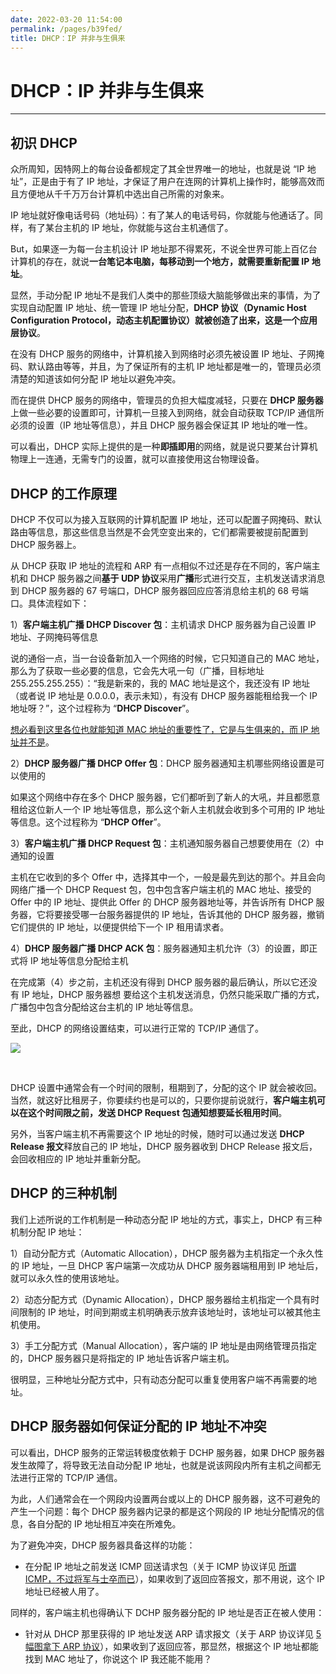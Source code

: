 ```yaml
---
date: 2022-03-20 11:54:00
permalink: /pages/b39fed/
title: DHCP：IP 并非与生俱来
---
```

# DHCP：IP 并非与生俱来

---

## 初识 DHCP

众所周知，因特网上的每台设备都规定了其全世界唯一的地址，也就是说 “IP 地址”，正是由于有了 IP 地址，才保证了用户在连网的计算机上操作时，能够高效而且方便地从千千万万台计算机中选出自己所需的对象来。

IP 地址就好像电话号码（地址码）：有了某人的电话号码，你就能与他通话了。同样，有了某台主机的 IP 地址，你就能与这台主机通信了。

But，如果逐一为每一台主机设计 IP 地址那不得累死，不说全世界可能上百亿台计算机的存在，就说**一台笔记本电脑，每移动到一个地方，就需要重新配置 IP 地址**。

显然，手动分配 IP 地址不是我们人类中的那些顶级大脑能够做出来的事情，为了实现自动配置 IP 地址、统一管理 IP 地址分配，**DHCP 协议（Dynamic Host Configuration Protocol，动态主机配置协议）**就被创造了出来，这是一个**应用层协议**。

在没有 DHCP 服务的网络中，计算机接入到网络时必须先被设置 IP 地址、子网掩码、默认路由等等，并且，为了保证所有的主机 IP 地址都是唯一的，管理员必须清楚的知道该如何分配 IP 地址以避免冲突。

而在提供 DHCP 服务的网络中，管理员的负担大幅度减轻，只要在 **DHCP 服务器**上做一些必要的设置即可，计算机一旦接入到网络，就会自动获取 TCP/IP 通信所必须的设置（IP 地址等信息），并且 DHCP 服务器会保证其 IP 地址的唯一性。

可以看出，DHCP 实际上提供的是一种**即插即用**的网络，就是说只要某台计算机物理上一连通，无需专门的设置，就可以直接使用这台物理设备。

## DHCP 的工作原理

DHCP 不仅可以为接入互联网的计算机配置 IP 地址，还可以配置子网掩码、默认路由等信息，那这些信息当然是不会凭空变出来的，它们都需要被提前配置到 DHCP 服务器上。

从 DHCP 获取 IP 地址的流程和 ARP 有一点相似不过还是存在不同的，客户端主机和 DHCP 服务器之间**基于 UDP 协议**采用**广播**形式进行交互，主机发送请求消息到 DHCP 服务器的 67 号端口，DHCP 服务器回应应答消息给主机的 68 号端口。具体流程如下：

1）**客户端主机广播 DHCP Discover 包**：主机请求 DHCP 服务器为自己设置 IP 地址、子网掩码等信息

说的通俗一点，当一台设备新加入一个网络的时候，它只知道自己的 MAC 地址，那么为了获取一些必要的信息，它会先大吼一句（广播，目标地址 255.255.255.255）：“我是新来的，我的 MAC 地址是这个，我还没有 IP 地址（或者说 IP 地址是 0.0.0.0，表示未知），有没有 DHCP 服务器能租给我一个 IP 地址呀？”，这个过程称为 “**DHCP Discover**”。

<u>想必看到这里各位也就能知道 MAC 地址的重要性了，它是与生俱来的，而 IP 地址并不是</u>。

2）**DHCP 服务器广播 DHCP Offer 包**：DHCP 服务器通知主机哪些网络设置是可以使用的

如果这个网络中存在多个 DHCP 服务器，它们都听到了新人的大吼，并且都愿意租给这位新人一个 IP 地址等信息，那么这个新人主机就会收到多个可用的 IP 地址等信息。这个过程称为 “**DHCP Offer**”。

3）**客户端主机广播 DHCP Request 包**：主机通知服务器自己想要使用在（2）中通知的设置

主机在它收到的多个 Offer 中，选择其中一个，一般是最先到达的那个。并且会向网络广播一个 DHCP Request 包，包中包含客户端主机的 MAC 地址、接受的 Offer 中的 IP 地址、提供此 Offer 的 DHCP 服务器地址等，并告诉所有 DHCP 服务器，它将要接受哪一台服务器提供的 IP 地址，告诉其他的 DHCP 服务器，撤销它们提供的 IP 地址，以便提供给下一个 IP 租用请求者。

4）**DHCP 服务器广播 DHCP ACK 包**：服务器通知主机允许（3）的设置，即正式将 IP 地址等信息分配给主机

在完成第（4）步之前，主机还没有得到 DHCP 服务器的最后确认，所以它还没有 IP 地址，DHCP 服务器想
要给这个主机发送消息，仍然只能采取广播的方式，广播包中包含分配给这台主机的 IP 地址等信息。

至此，DHCP 的网络设置结束，可以进行正常的 TCP/IP 通信了。

![](https://cs-wiki.oss-cn-shanghai.aliyuncs.com/img/20210617212614.png)

<br>

DHCP 设置中通常会有一个时间的限制，租期到了，分配的这个 IP 就会被收回。当然，就这好比租房子，你要续约也是可以的，只要你提前说就行，**客户端主机可以在这个时间限之前，发送 DHCP Request 包通知想要延长租用时间**。

另外，当客户端主机不再需要这个 IP 地址的时候，随时可以通过发送 **DHCP Release 报文**释放自己的 IP 地址，DHCP 服务器收到 DHCP Release 报文后，会回收相应的 IP 地址并重新分配。

## DHCP 的三种机制

我们上述所说的工作机制是一种动态分配 IP 地址的方式，事实上，DHCP 有三种机制分配 IP 地址：

1）自动分配方式（Automatic Allocation），DHCP 服务器为主机指定一个永久性的 IP 地址，一旦 DHCP 客户端第一次成功从 DHCP 服务器端租用到 IP 地址后，就可以永久性的使用该地址。

2）动态分配方式（Dynamic Allocation），DHCP 服务器给主机指定一个具有时间限制的 IP 地址，时间到期或主机明确表示放弃该地址时，该地址可以被其他主机使用。

3）手工分配方式（Manual Allocation），客户端的 IP 地址是由网络管理员指定的，DHCP 服务器只是将指定的 IP 地址告诉客户端主机。

很明显，三种地址分配方式中，只有动态分配可以重复使用客户端不再需要的地址。

## DHCP 服务器如何保证分配的 IP 地址不冲突

可以看出，DHCP 服务的正常运转极度依赖于 DCHP 服务器，如果 DHCP 服务器发生故障了，将导致无法自动分配 IP 地址，也就是说该网段内所有主机之间都无法进行正常的 TCP/IP 通信。

为此，人们通常会在一个网段内设置两台或以上的 DHCP 服务器，这不可避免的产生一个问题：每个 DHCP 服务器内记录的都是这个网段的 IP 地址分配情况的信息，各自分配的 IP 地址相互冲突在所难免。

为了避免冲突，DHCP 服务器具备这样的功能：

- 在分配 IP 地址之前发送 ICMP 回送请求包（关于 ICMP 协议详见 [所谓 ICMP，不过将军与士卒而已](https://mp.weixin.qq.com/s/3SujLofRpxA2RfLljFbW1Q)），如果收到了返回应答报文，那不用说，这个 IP 地址已经被人用了。

同样的，客户端主机也得确认下 DCHP 服务器分配的 IP 地址是否正在被人使用：

- 针对从 DHCP 那里获得的 IP 地址发送 ARP 请求报文（关于 ARP 协议详见 [5 幅图拿下 ARP 协议](https://mp.weixin.qq.com/s/HkcMdiZbfsV52IW7xhfdqg)），如果收到了返回应答，那显然，根据这个 IP 地址都能找到 MAC 地址了，你说这个 IP 我还能不能用？